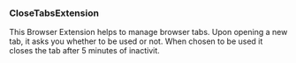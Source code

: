 ### CloseTabsExtension
This Browser Extension helps to manage browser tabs. Upon opening a new tab, it asks you whether to be used or not.
When chosen to be used it closes the tab after 5 minutes of inactivit.
